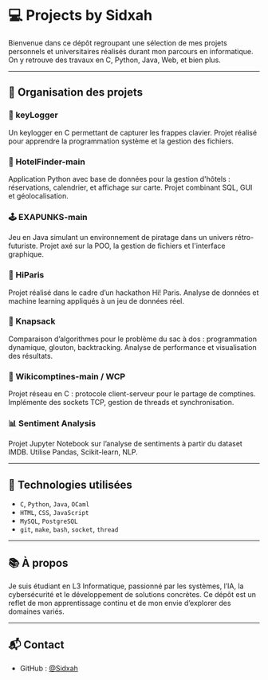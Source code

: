 # 💻 Projects by Sidxah

Bienvenue dans ce dépôt regroupant une sélection de mes projets personnels et universitaires réalisés durant mon parcours en informatique. On y retrouve des travaux en C, Python, Java, Web, et bien plus.

---

## 🧩 Organisation des projets

### 🔐 keyLogger
Un keylogger en C permettant de capturer les frappes clavier. Projet réalisé pour apprendre la programmation système et la gestion des fichiers.

### 🏨 HotelFinder-main
Application Python avec base de données pour la gestion d'hôtels : réservations, calendrier, et affichage sur carte. Projet combinant SQL, GUI et géolocalisation.

### 🕹️ EXAPUNKS-main
Jeu en Java simulant un environnement de piratage dans un univers rétro-futuriste. Projet axé sur la POO, la gestion de fichiers et l'interface graphique.

### 🧠 HiParis
Projet réalisé dans le cadre d’un hackathon Hi! Paris. Analyse de données et machine learning appliqués à un jeu de données réel.

### 🎒 Knapsack
Comparaison d’algorithmes pour le problème du sac à dos : programmation dynamique, glouton, backtracking. Analyse de performance et visualisation des résultats.

### 🧒 Wikicomptines-main / WCP
Projet réseau en C : protocole client-serveur pour le partage de comptines. Implémente des sockets TCP, gestion de threads et synchronisation.

### 📊 Sentiment Analysis
Projet Jupyter Notebook sur l’analyse de sentiments à partir du dataset IMDB. Utilise Pandas, Scikit-learn, NLP.

---

## 🔧 Technologies utilisées

- `C`, `Python`, `Java`, `OCaml`
- `HTML`, `CSS`, `JavaScript`
- `MySQL`, `PostgreSQL`
- `git`, `make`, `bash`, `socket`, `thread`

---

## 📚 À propos

Je suis étudiant en L3 Informatique, passionné par les systèmes, l’IA, la cybersécurité et le développement de solutions concrètes. Ce dépôt est un reflet de mon apprentissage continu et de mon envie d’explorer des domaines variés.

---

## 📬 Contact

- GitHub : [@Sidxah](https://github.com/Sidxah)

